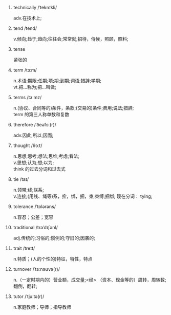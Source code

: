 1. technically /ˈteknɪkli/

   adv.在技术上;

2. tend /tend/

   v.倾向;趋于;趋向;往往会;常常就;招待，侍候，照顾，照料;

3. tense

   紧张的

4. term /tɜːm/

   n.术语;期限;任期;项;期;到期;词语;措辞;学期;  
   vt.把…称为;把…叫做;

5. terms /tɜːmz/

   n.(协议、合同等的)条件，条款;(交易的)条件;费用;说法;措辞;  
   term 的第三人称单数和复数

6. therefore /ˈðeəfɔː(r)/

   adv.因此;所以;因而;

7. thought /θɔːt/

   n.思想;思考;想法;思维;考虑;看法;  
   v.思想;认为;想;以为;  
   think 的过去分词和过去式

8. tie /taɪ/

   n.领带;线;联系;  
   v.连接;(用线、绳等)系，拴，绑，捆，束;束缚;捆绑;
   现在分词： tying;

9. tolerance /ˈtɒlərəns/

   n.容忍；公差；宽容

10. traditional /trəˈdɪʃənl/

    adj.传统的;习俗的;惯例的;守旧的;因袭的;

11. trait /treɪt/

    n.特质；(人的个性的)特征，特性，特点

12. turnover /ˈtɜːnəʊvə(r)/

    n.（一定时期内的）营业额，成交量;<经> （资本、现金等的）周转，周转数;翻倒，翻转;

13. tutor /ˈtjuːtə(r)/

    n.家庭教师；导师；指导教师

